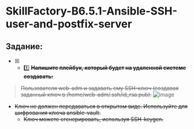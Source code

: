 # SkillFactory-B6.5.1-Ansible-SSH-user-and-postfix-server

## Задание:

* [x] - :one:  ~~**Напишите плейбук, который будет на удаленной системе создавать:**~~    
 >~~Пользователя web-adm и задавать ему SSH-ключ (создавая заданный ключ в /home/web-adm/.ssh/id_rsa.pub).~~ 
 ![image](https://db3pap003files.storage.live.com/y4moj_Ws2gUk7bt88yyhFCi98D-xECS7fNQ9tbfR9MwsY-5XyqX8oz1ZP3oVV-3BbGOwjOqWfJdhy3Mb2kiS4VdN9_Y5nyUzbevZUHe5b_xXFuVtFXU7AADbbtyTkU51aesuz6fOx2kYFcXzWBShCtxUBSBoREeSrTdDmKHfr5_DU6Onw4Rnzx6s0iYl551RQe-4PPDmdKFZSgpiq3AJ2CHfg/Ansible_Create_User.jpg?psid=1&width=1347&height=740)
- ~~Ключ не должен передаваться в открытом виде. Используйте для шифрования ключа ansible-vault.~~
   -  ~~Ключ можете сгенерировать, используя SSH-keygen.~~
